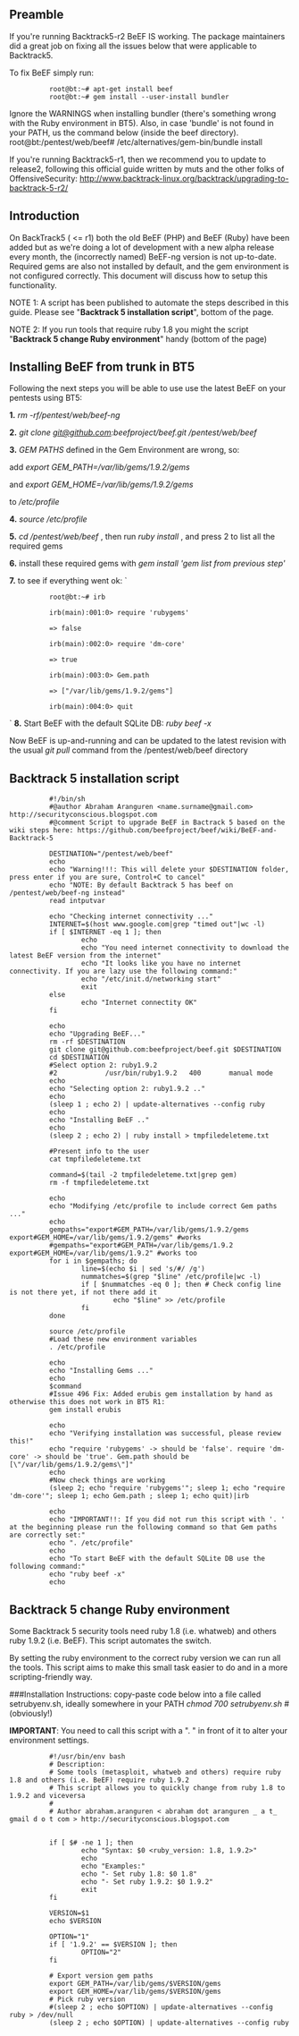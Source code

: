 ## Preamble
If you're running Backtrack5-r2 BeEF IS working. The package maintainers did a great job on fixing all the issues below that were applicable to Backtrack5.

To fix BeEF simply run:

              root@bt:~# apt-get install beef
              root@bt:~# gem install --user-install bundler
Ignore the WARNINGS when installing bundler (there's something wrong with the Ruby environment in BT5). Also, in case 'bundle' is not found in your PATH, us the command below (inside the beef directory).
              root@bt:/pentest/web/beef# /etc/alternatives/gem-bin/bundle install

If you're running Backtrack5-r1, then we recommend you to update to release2, following this official guide written by muts and the other folks of OffensiveSecurity: http://www.backtrack-linux.org/backtrack/upgrading-to-backtrack-5-r2/

## Introduction
On BackTrack5 ( <= r1) both the old BeEF (PHP) and BeEF (Ruby) have been added but as we're doing a lot of development with a new alpha release every month, the (incorrectly named) BeEF-ng version is not up-to-date. Required gems are also not installed by default, and the gem environment is not configured correctly. This document will discuss how to setup this functionality.

NOTE 1: A script has been published to automate the steps described in this guide. Please see "**Backtrack 5 installation script**", bottom of the page.

NOTE 2: If you run tools that require ruby 1.8 you might the script "**Backtrack 5 change Ruby environment**" handy (bottom of the page)

## Installing BeEF from trunk in BT5
Following the next steps you will be able to use use the latest BeEF on your pentests using BT5: 

**1.**  _rm -rf/pentest/web/beef-ng_ 

**2.** _git clone git@github.com:beefproject/beef.git /pentest/web/beef_ 

**3.**  _GEM PATHS_  defined in the Gem Environment are wrong, so: 

add  _export GEM_PATH=/var/lib/gems/1.9.2/gems_   

and  _export GEM_HOME=/var/lib/gems/1.9.2/gems_   

to  _/etc/profile_ 

**4.**   _source /etc/profile_ 

**5.**  _cd /pentest/web/beef_ , then run   _ruby install_  , and press 2 to list all the required gems 

**6.** install these required gems with _gem install 'gem list from previous step'_ 

**7.** to see if everything went ok:
`

              root@bt:~# irb

              irb(main):001:0> require 'rubygems'

              => false

              irb(main):002:0> require 'dm-core'

              => true

              irb(main):003:0> Gem.path

              => ["/var/lib/gems/1.9.2/gems"]

              irb(main):004:0> quit
`
**8.** Start BeEF with the default SQLite DB:  _ruby beef -x_

Now BeEF is up-and-running and can be updated to the latest revision with the usual _git pull_ command from the /pentest/web/beef directory

## Backtrack 5 installation script
              #!/bin/sh
              #@author Abraham Aranguren <name.surname@gmail.com> http://securityconscious.blogspot.com
              #@comment Script to upgrade BeEF in Bactrack 5 based on the wiki steps here: https://github.com/beefproject/beef/wiki/BeEF-and-Backtrack-5

              DESTINATION="/pentest/web/beef"
              echo
              echo "Warning!!!: This will delete your $DESTINATION folder, press enter if you are sure, Control+C to cancel"
              echo "NOTE: By default Backtrack 5 has beef on /pentest/web/beef-ng instead"
              read intputvar

              echo "Checking internet connectivity ..."
              INTERNET=$(host www.google.com|grep "timed out"|wc -l)
              if [ $INTERNET -eq 1 ]; then
                      echo
                      echo "You need internet connectivity to download the latest BeEF version from the internet"
                      echo "It looks like you have no internet connectivity. If you are lazy use the following command:"
                      echo "/etc/init.d/networking start"
                      exit
              else
                      echo "Internet connectity OK"
              fi

              echo
              echo "Upgrading BeEF..."
              rm -rf $DESTINATION
              git clone git@github.com:beefproject/beef.git $DESTINATION
              cd $DESTINATION
              #Select option 2: ruby1.9.2
              #2            /usr/bin/ruby1.9.2   400       manual mode
              echo
              echo "Selecting option 2: ruby1.9.2 .."
              echo
              (sleep 1 ; echo 2) | update-alternatives --config ruby
              echo
              echo "Installing BeEF .."
              echo
              (sleep 2 ; echo 2) | ruby install > tmpfiledeleteme.txt

              #Present info to the user
              cat tmpfiledeleteme.txt

              command=$(tail -2 tmpfiledeleteme.txt|grep gem)
              rm -f tmpfiledeleteme.txt

              echo
              echo "Modifying /etc/profile to include correct Gem paths ..."
              echo
              gempaths="export#GEM_PATH=/var/lib/gems/1.9.2/gems export#GEM_HOME=/var/lib/gems/1.9.2/gems" #works
              #gempaths="export#GEM_PATH=/var/lib/gems/1.9.2 export#GEM_HOME=/var/lib/gems/1.9.2" #works too
              for i in $gempaths; do
                      line=$(echo $i | sed 's/#/ /g')
                      nummatches=$(grep "$line" /etc/profile|wc -l)
                      if [ $nummatches -eq 0 ]; then # Check config line is not there yet, if not there add it
                              echo "$line" >> /etc/profile
                      fi
              done

              source /etc/profile
              #Load these new environment variables
              . /etc/profile

              echo
              echo "Installing Gems ..."
              echo
              $command
              #Issue 496 Fix: Added erubis gem installation by hand as otherwise this does not work in BT5 R1:
              gem install erubis

              echo
              echo "Verifying installation was successful, please review this!"
              echo "require 'rubygems' -> should be 'false'. require 'dm-core' -> should be 'true'. Gem.path should be [\"/var/lib/gems/1.9.2/gems\"]"
              echo
              #Now check things are working
              (sleep 2; echo "require 'rubygems'"; sleep 1; echo "require 'dm-core'"; sleep 1; echo Gem.path ; sleep 1; echo quit)|irb

              echo
              echo "IMPORTANT!!: If you did not run this script with '. ' at the beginning please run the following command so that Gem paths are correctly set:"
              echo ". /etc/profile"
              echo
              echo "To start BeEF with the default SQLite DB use the following command:"
              echo "ruby beef -x"
              echo

## Backtrack 5 change Ruby environment

Some Backtrack 5 security tools need ruby 1.8 (i.e. whatweb) and others ruby 1.9.2 (i.e. BeEF). This script automates the switch. 

By setting the ruby environment to the correct ruby version we can run all the tools. This script aims to make this small task easier to do and in a more scripting-friendly way. 

###Installation Instructions: 
copy-paste code below into a file called setrubyenv.sh, ideally somewhere in your PATH 
_chmod 700 setrubyenv.sh_ # (obviously!) 


**IMPORTANT**: You need to call this script with a ". " in front of it to alter your environment settings.

              #!/usr/bin/env bash
              # Description:
              # Some tools (metasploit, whatweb and others) require ruby 1.8 and others (i.e. BeEF) require ruby 1.9.2
              # This script allows you to quickly change from ruby 1.8 to 1.9.2 and viceversa
              #
              # Author abraham.aranguren < abraham dot aranguren _ a t_ gmail d o t com > http://securityconscious.blogspot.com


              if [ $# -ne 1 ]; then
                      echo "Syntax: $0 <ruby_version: 1.8, 1.9.2>"
                      echo 
                      echo "Examples:"
                      echo "- Set ruby 1.8: $0 1.8"
                      echo "- Set ruby 1.9.2: $0 1.9.2"
                      exit
              fi

              VERSION=$1
              echo $VERSION

              OPTION="1"
              if [ '1.9.2' == $VERSION ]; then
                      OPTION="2"
              fi

              # Export version gem paths
              export GEM_PATH=/var/lib/gems/$VERSION/gems
              export GEM_HOME=/var/lib/gems/$VERSION/gems
              # Pick ruby version
              #(sleep 2 ; echo $OPTION) | update-alternatives --config ruby > /dev/null
              (sleep 2 ; echo $OPTION) | update-alternatives --config ruby